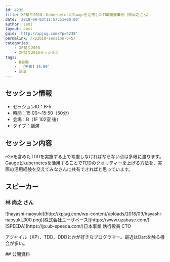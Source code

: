 ```yaml
---
id: 4238
title: XP祭り2018：KubernetesとGaugeを活用したTDD開発事例（林尚之さん）
date: '2018-09-03T11:57:51+00:00'
author: semi
layout: post
guid: 'http://xpjug.com/?p=4238'
permalink: /xp2018-session-b-5/
categories:
    - XP祭り2018
    - XP祭り2018セッション
tags:
    - B会場
    - '【午後】15:00'
    - 講演
---
```


## セッション情報

- セッションID：B-5
- 時間：15:00～15:50（50分）
- 会場：B（1F 102室 後）
- タイプ：講演

## セッション内容

e2eを含めたTDDを実施する上で考慮しなければならない点は多岐に渡ります。  
Gaugeとkubernetesを活用することでTDDのクオリティーを上げる方法を、実際の活用経験を交えてみなさんに共有できればと思っています。

## スピーカー

### 林 尚之 さん

<div class="profile">![hayashi-naoyuki](http://xpjug.com/wp-content/uploads/2018/09/hayashi-naoyuki_300.png)[株式会社ユーザベース](https://www.uzabase.com/) [SPEEDA](https://jp.ub-speeda.com/)日本事業 執行役員 CTO

アジャイル（XP）、TDD、DDDとかが好きなプログラマー。最近はDartを触る機会が多い。

</div>## 公開資料

<script async="" class="speakerdeck-embed" data-id="0a34c03755df4623994b088afb7c854c" data-ratio="1.77777777777778" src="//speakerdeck.com/assets/embed.js"></script>
